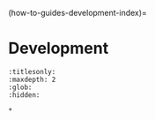 (how-to-guides-development-index)=
# Development

```{toctree}
:titlesonly:
:maxdepth: 2
:glob:
:hidden:

*

